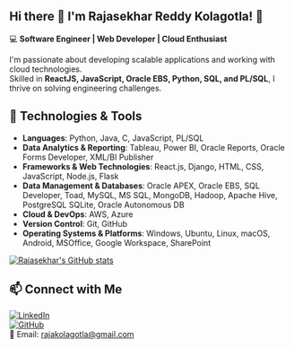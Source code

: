 ## Hi there 👋 I'm Rajasekhar Reddy Kolagotla! 👋  

💻 **Software Engineer | Web Developer | Cloud Enthusiast**  

I'm passionate about developing scalable applications and working with cloud technologies.  
Skilled in **ReactJS, JavaScript, Oracle EBS, Python, SQL, and PL/SQL**, I thrive on solving engineering challenges.  

## 🔧 Technologies & Tools
- **Languages**: Python, Java, C, JavaScript, PL/SQL
- **Data Analytics & Reporting**: Tableau, Power BI, Oracle Reports, Oracle Forms Developer, XML/BI Publisher
- **Frameworks & Web Technologies**: React.js, Django, HTML, CSS, JavaScript, Node.js, Flask
- **Data Management & Databases**: Oracle APEX, Oracle EBS, SQL Developer, Toad, MySQL, MS SQL, MongoDB, Hadoop, Apache Hive, PostgreSQL SQLite, Oracle Autonomous DB
- **Cloud & DevOps**: AWS, Azure
- **Version Control**: Git, GitHub
- **Operating Systems & Platforms**: Windows, Ubuntu, Linux, macOS, Android, MSOffice, Google Workspace, SharePoint

[![Rajasekhar's GitHub stats](https://github-readme-stats.vercel.app/api?username=Rajasekhar1131997&theme=radical)](https://github.com/anuraghazra/github-readme-stats)

## 📫 Connect with Me  

[![LinkedIn](https://img.shields.io/badge/LinkedIn-blue?style=flat&logo=linkedin)](https://www.linkedin.com/in/rajasekharreddyk/)  
[![GitHub](https://img.shields.io/badge/GitHub-black?style=flat&logo=github)](https://github.com/Rajasekhar1131997)  
📧 Email: rajakolagotla@gmail.com
